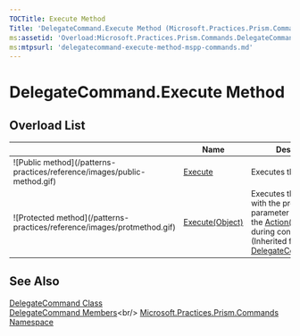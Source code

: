 ```yaml
---
TOCTitle: Execute Method
Title: 'DelegateCommand.Execute Method (Microsoft.Practices.Prism.Commands)'
ms:assetid: 'Overload:Microsoft.Practices.Prism.Commands.DelegateCommand.Execute'
ms:mtpsurl: 'delegatecommand-execute-method-mspp-commands.md'
---
```



# DelegateCommand.Execute Method

## Overload List

<table>
<thead>
<tr class="header">
<th> </th>
<th>Name</th>
<th>Description</th>
</tr>
</thead>
<tbody>
<tr class="odd">
<td>![Public method](/patterns-practices/reference/images/public-method.gif)</td>
<td><a href="https://msdn.microsoft.com/library/microsoft.practices.prism.commands.delegatecommand.execute">Execute</a></td>
<td><div class="summary">
Executes the command.
</div></td>
</tr>
<tr class="even">
<td>![Protected method](/patterns-practices/reference/images/protmethod.gif)</td>
<td><a href="https://msdn.microsoft.com/library/microsoft.practices.prism.commands.delegatecommandbase.execute(system.object)">Execute(Object)</a></td>
<td><div class="summary">
Executes the command with the provided parameter by invoking the <a href="http://msdn2.microsoft.com/en-us/library/018hxwa8">Action(Of T)</a> supplied during construction.
</div>
(Inherited from <a href="https://msdn.microsoft.com/library/microsoft.practices.prism.commands.delegatecommandbase">DelegateCommandBase</a>.)</td>
</tr>
</tbody>
</table>

## See Also

[DelegateCommand Class](https://msdn.microsoft.com/library/microsoft.practices.prism.commands.delegatecommand)<br/>
[DelegateCommand Members](https://msdn.microsoft.com/en-us/library/microsoft.practices.prism.commands.delegatecommand_members(v=pandp.50))<br/>
[Microsoft.Practices.Prism.Commands Namespace](https://msdn.microsoft.com/library/microsoft.practices.prism.commands)<br/>